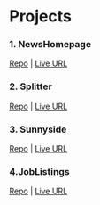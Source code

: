 # Projects

### 1. NewsHomepage
[Repo](https://github.com/pratikbhangire123/NewsHomepage) | [Live URL](https://news-homepage-eta-three.vercel.app)

### 2. Splitter
[Repo](https://github.com/pratikbhangire123/Splitter) | [Live URL](https://splitter-eight.vercel.app)

### 3. Sunnyside
[Repo](https://github.com/pratikbhangire123/Sunnyside) | [Live URL](https://sunnyside-mu-three.vercel.app)

### 4.JobListings
[Repo](https://github.com/pratikbhangire123/joblistings) | [Live URL](https://joblistings-sigma.vercel.app)
